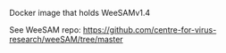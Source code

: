 Docker image that holds WeeSAMv1.4

See WeeSAM repo:
https://github.com/centre-for-virus-research/weeSAM/tree/master